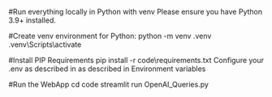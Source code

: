 #Run everything locally in Python with venv
Please ensure you have Python 3.9+ installed.

#Create venv environment for Python:
python -m venv .venv
.venv\Scripts\activate

#Install PIP Requirements
pip install -r code\requirements.txt
Configure your .env as described in as described in Environment variables

#Run the WebApp
cd code
streamlit run OpenAI_Queries.py
